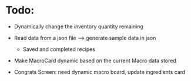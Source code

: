# Todo:
- Dynamically change the inventory quantity remaining

- Read data from a json file --> generate sample data in json
    - Saved and completed recipes

- Make MacroCard dynamic based on the current Macro data stored

- Congrats Screen: need dynamic macro board, update ingredients card


